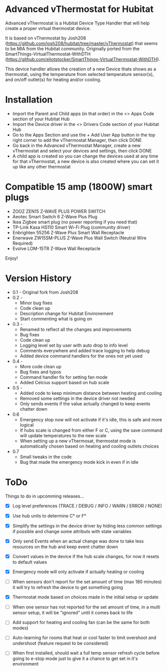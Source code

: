 # Advanced vThermostat for Hubitat

Advanced vThermostat is a Hubitat Device Type Handler that will help create a proper virtual thermostat device.

It is based on vThermostat by Josh208 (https://github.com/josh208/hubitat/tree/master/vThermostat) that seems to be MIA from the Hubitat community.
Originally ported from the SmartThings-VirtualThermostat-WithDTH (https://github.com/eliotstocker/SmartThings-VirtualThermostat-WithDTH). 


This device handler allows the creation of a new Device thats shows as a thermostat, using the temperature from selected temperature sensor(s), and on/off outlet(s) for heating and/or cooling.


# Installation

* Import the Parent and Child apps (in that order) in the <> Apps Code section of your Hubitat Hub
* Import the Device driver in the <> Drivers Code section of your Hubitat Hub
* Go to the Apps Section and use the + Add User App button in the top right corner to add the vThermostat Manager, then click DONE
* Go back in the Advanced vThermostat Manager, create a new vThermostat and select your devices and settings, then click DONE
* A child app is created so you can change the devices used at any time for that vThermostat, a new device is also created where you can set it up like any other thermostat

# Compatible 15 amp (1800W) smart plugs

* ZOOZ ZEN15 Z-WAVE PLUS POWER SWITCH
* Aeotec Smart Switch 6 Z-Wave Plus Plug
* Ikea Zigbee smart plug (no power reporting if you need that)
* TP-Link Kasa HS110 Smart Wi-Fi Plug (community driver)
* Enbrighten 55256 Z-Wave Plus Smart Wall Receptacle
* Enerwave ZW15SM-PLUS Z-Wave Plus Wall Switch (Neutral Wire Required)
* Evolve LOM-15TR Z-Wave Wall Receptacle

Enjoy!


# Version History

* 0.1 - Original fork from Josh208
* 0.2 - 
  * Minor bug fixes
  * Code clean up
  * Description change for Hubitat Environement
  * Start commenting what is going on
* 0.3 - 
  * Renamed to reflect all the changes and improvements
  * Bug fixes
  * Code clean up
  * Logging level set by user with auto drop to info level
  * Comments everywhere and added trace logging to help debug
  * Added device command handlers for the ones not yet used
* 0.4 - 
  * More code clean up
  * Bug fixes and typos
  * Command handler fix for setting fan mode
  * Added Celcius support based on hub scale
* 0.5 - 
  * Added code to keep minimum distance between heating and cooling
  * Removed some settings in the device driver not needed
  * Only sends events if the value actually changed to keep events chatter down
* 0.6
  * Emergency stop now will not activate if it's idle, this is safe and more logical
  * If hubs scale is changed from either F or C, using the save command will update temperatures to the new scale
  * When setting up a new vThermosat, thermostat mode is automatically chosen based on heating and cooling outlets choices
* 0.7
  * Small tweaks in the code
  * Bug that made the emergency mode kick in even if in idle


# ToDo

Things to do in upcomming releases...

- [x] Log level preferences (TRACE / DEBUG / INFO / WARN / ERROR / NONE)
- [x] Use hub units to determine C° or F°
- [x] Simplify the settings in the device driver by hiding less common settings if possible and change some attributs with state variables
- [x] Only send Events when an actual change was done to take less resources on the hub and keep event chatter down
- [x] Convert values in the device if the hub scale changes, for now it resets to default values
- [x] Emergency mode will only activate if actually heating or cooling
- [ ] When sensors don't report for the set amount of time (max 180 minutes) it will try to refresh the device to get something going
- [x] Thermostat mode based on choices made in the initial setup or update 
- [ ] When one sensor has not reported for the set amount of time, in a multi sensor setup, it will be "ignored" until it comes back to life
- [ ] Add support for heating and cooling fan (can be the same for both modes)
- [ ] Auto-learning for rooms that heat or cool faster to limit overshoot and undershoot (feature request to be considered)
- [ ] When first installed, should wait a full temp sensor refresh cycle before going to e-stop mode just to give it a chance to get set in it's environment

